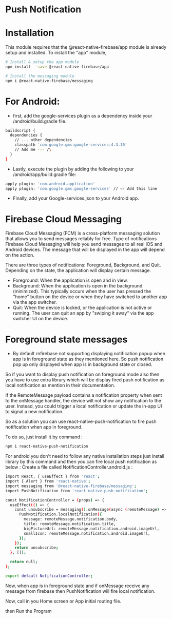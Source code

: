 # Push Notification
# Installation
This module requires that the @react-native-firebase/app module is already setup and installed. To install the "app" module,
```bash
# Install & setup the app module
npm install --save @react-native-firebase/app

# Install the messaging module
npm i @react-native-firebase/messaging
```

# For Android:
- first, add the google-services plugin as a dependency inside your /android/build.gradle file.
```bash
buildscript {
  dependencies {
    // ... other dependencies
    classpath 'com.google.gms:google-services:4.3.10'
    // Add me --- /\
  }
}
```

- Lastly, execute the plugin by adding the following to your /android/app/build.gradle file:

```bash
apply plugin: 'com.android.application'
apply plugin: 'com.google.gms.google-services' // <- Add this line
```
- Finally, add your Google-services.json to your Android app.

# Firebase Cloud Messaging

Firebase Cloud Messaging (FCM) is a cross-platform messaging solution that allows you to send messages reliably for free.
Type of notifications 
Firebase Cloud Messaging will help you send messages to all real iOS and Android devices. The message that will be displayed in the app will depend on the action.

There are three types of notifications: Foreground, Background, and Quit. Depending on the state, the application will display certain message.

- Foreground: When the application is open and in view.
- Background: When the application is open in the background (minimized). This typically occurs when the user has pressed the "home" button on the device or when they have switched to another app via the app switcher.
- Quit: When the device is locked, or the application is not active or running. The user can quit an app by "swiping it away" via the app switcher UI on the device.

# Foreground state messages

- By default rnfirebase not supporting displaying notification popup when app is in foreground state as they mentioned here. So push notification pop up only displayed when app is in background state or closed.

So if you want to display push notification on foreground mode also then you have to use extra library which will be display fired push notification as local notification as mention in their documentation.

If the RemoteMessage payload contains a notification property when sent to the onMessage handler, the device will not show any notification to the user. Instead, you could trigger a local notification or update the in-app UI to signal a new notification.

So as a solution you can use react-native-push-notification to fire push notification when app in foreground.

To do so, just install it by command :
```bash
npm i react-native-push-notification
```

For android you don't need to follow any native installation steps just install library by this command and then you can fire local push notification as below : Create a file called NotificationController.android.js :
```bash
import React, { useEffect } from 'react';
import { Alert } from 'react-native';
import messaging from '@react-native-firebase/messaging';
import PushNotification from 'react-native-push-notification';

const NotificationController = (props) => {
  useEffect(() => {
    const unsubscribe = messaging().onMessage(async (remoteMessage) => {
      PushNotification.localNotification({
        message: remoteMessage.notification.body,
        title: remoteMessage.notification.title,
        bigPictureUrl: remoteMessage.notification.android.imageUrl,
        smallIcon: remoteMessage.notification.android.imageUrl,
      });
    });
    return unsubscribe;
  }, []);

  return null;
};

export default NotificationController;

```
Now, when app is in foreground state and if onMessage receive any message from firebase then PushNotification will fire local notification.

Now, call <NotificationController /> in you Home screen or App initial routing file.



then Run the Program
